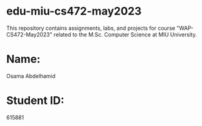 # edu-miu-cs472-may2023
This repository contains assignments, labs, and projects for course "WAP-CS472-May2023" related to the M.Sc. Computer Science at MIU University.
# Name:
Osama Abdelhamid
# Student ID:
615881
